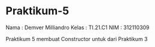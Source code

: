 # Praktikum-5

Nama	: Demver Milliandro
Kelas	: TI.21.C1
NIM		: 312110309

Praktikum 5 membuat Constructor untuk dari Praktikum 3



